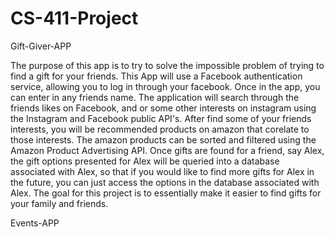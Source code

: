 # CS-411-Project

Gift-Giver-APP

The purpose of this app is to try to solve the impossible problem of trying to find a gift for your friends. This App will use a Facebook authentication service, allowing you to log in through your facebook. Once in the app, you can enter in any friends name. The application will search through the friends likes on Facebook, and or some other interests on instagram using the Instagram and Facebook public API's. After find some of your friends interests, you will be recommended products on amazon that corelate to those interests. The amazon products can be sorted and filtered using the Amazon Product Advertising API. Once gifts are found for a friend, say Alex, the gift options presented for Alex will be queried into a database associated with Alex, so that if you would like to find more gifts for Alex in the future, you can just access the options in the database associated with Alex. The goal for this project is to essentially make it easier to find gifts for your family and friends. 


Events-APP
